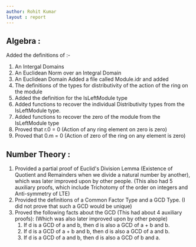 ```yaml
---
author: Rohit Kumar
layout : report
---
```


## Algebra :

Added the definitions of :- 
  1) An Intergal Domains
  2) An Euclidean Norm over an Integral Domain
  3) An Euclidean Domain
Added a file called Module.idr and added
  1) The definitions of the types for distributivity of the action of the ring on the module
  2) Added the definition for the IsLeftModule type
  3) Added functions to recover the individual Distributivity types from the IsLeftModule type.
  4) Added functions to recover the zero of the module from the IsLeftModule type
  5) Proved that r.0 = 0 (Action of any ring element on zero is zero)
  6) Proved that 0.m = 0 (Action of zero of the ring on any element is zero)

## Number Theory :

  1) Provided a partial proof of Euclid's Division Lemma (Existence of Quotient and Remainders when we divide a natural number by another),      which was later improved upon by other people. (This also had 5 auxiliary proofs, which include Trichotomy of the order on integers        and Anti-symmetry of LTE)
  2) Provided the definitions of a Common Factor Type and a GCD Type. (I did not prove that such a GCD would be unique)
  3) Proved the following facts about the GCD (This had about 4 auxiliary proofs): (Which was also later improved upon by other people)
     1) If d is a GCD of a and b, then d is also a GCD of a + b and b.
     2) If d is a GCD of a + b and b, then d is also a GCD of a and b.
     3) If d is a GCD of a and b, then d is also a GCD of b and a.
  
  
